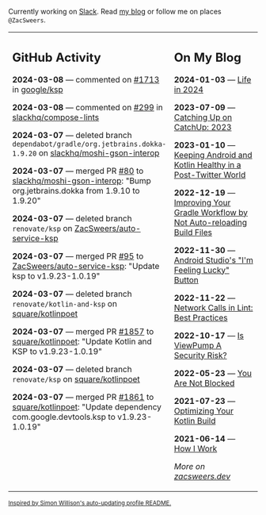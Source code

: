 Currently working on [Slack](https://slack.com/). Read [my blog](https://zacsweers.dev/) or follow me on places `@ZacSweers`.

<table><tr><td valign="top" width="60%">

## GitHub Activity
<!-- githubActivity starts -->
**2024-03-08** — commented on [#1713](https://github.com/google/ksp/issues/1713#issuecomment-1986143063) in [google/ksp](https://github.com/google/ksp)

**2024-03-08** — commented on [#299](https://github.com/slackhq/compose-lints/issues/299#issuecomment-1986127670) in [slackhq/compose-lints](https://github.com/slackhq/compose-lints)

**2024-03-07** — deleted branch `dependabot/gradle/org.jetbrains.dokka-1.9.20` on [slackhq/moshi-gson-interop](https://github.com/slackhq/moshi-gson-interop)

**2024-03-07** — merged PR [#80](https://github.com/slackhq/moshi-gson-interop/pull/80) to [slackhq/moshi-gson-interop](https://github.com/slackhq/moshi-gson-interop): "Bump org.jetbrains.dokka from 1.9.10 to 1.9.20"

**2024-03-07** — deleted branch `renovate/ksp` on [ZacSweers/auto-service-ksp](https://github.com/ZacSweers/auto-service-ksp)

**2024-03-07** — merged PR [#95](https://github.com/ZacSweers/auto-service-ksp/pull/95) to [ZacSweers/auto-service-ksp](https://github.com/ZacSweers/auto-service-ksp): "Update ksp to v1.9.23-1.0.19"

**2024-03-07** — deleted branch `renovate/kotlin-and-ksp` on [square/kotlinpoet](https://github.com/square/kotlinpoet)

**2024-03-07** — merged PR [#1857](https://github.com/square/kotlinpoet/pull/1857) to [square/kotlinpoet](https://github.com/square/kotlinpoet): "Update Kotlin and KSP to v1.9.23-1.0.19"

**2024-03-07** — deleted branch `renovate/ksp` on [square/kotlinpoet](https://github.com/square/kotlinpoet)

**2024-03-07** — merged PR [#1861](https://github.com/square/kotlinpoet/pull/1861) to [square/kotlinpoet](https://github.com/square/kotlinpoet): "Update dependency com.google.devtools.ksp to v1.9.23-1.0.19"
<!-- githubActivity ends -->
</td><td valign="top" width="40%">

## On My Blog
<!-- blog starts -->
**2024-01-03** — [Life in 2024](https://www.zacsweers.dev/life-in-2024/)

**2023-07-09** — [Catching Up on CatchUp: 2023](https://www.zacsweers.dev/catching-up-on-catchup-2023/)

**2023-01-10** — [Keeping Android and Kotlin Healthy in a Post-Twitter World](https://www.zacsweers.dev/keeping-android-healthy/)

**2022-12-19** — [Improving Your Gradle Workflow by Not Auto-reloading Build Files](https://www.zacsweers.dev/improving-your-workflow-by-not-auto-reloading-build-files/)

**2022-11-30** — [Android Studio's "I'm Feeling Lucky" Button](https://www.zacsweers.dev/android-studios-im-feeling-lucky-button/)

**2022-11-22** — [Network Calls in Lint: Best Practices](https://www.zacsweers.dev/network-calls-in-lint-best-practices/)

**2022-10-17** — [Is ViewPump A Security Risk?](https://www.zacsweers.dev/is-viewpump-a-security-risk/)

**2022-05-23** — [You Are Not Blocked](https://www.zacsweers.dev/you-are-not-blocked/)

**2021-07-23** — [Optimizing Your Kotlin Build](https://www.zacsweers.dev/optimizing-your-kotlin-build/)

**2021-06-14** — [How I Work](https://www.zacsweers.dev/how-i-work/)
<!-- blog ends -->
_More on [zacsweers.dev](https://zacsweers.dev/)_
</td></tr></table>

<sub><a href="https://simonwillison.net/2020/Jul/10/self-updating-profile-readme/">Inspired by Simon Willison's auto-updating profile README.</a></sub>